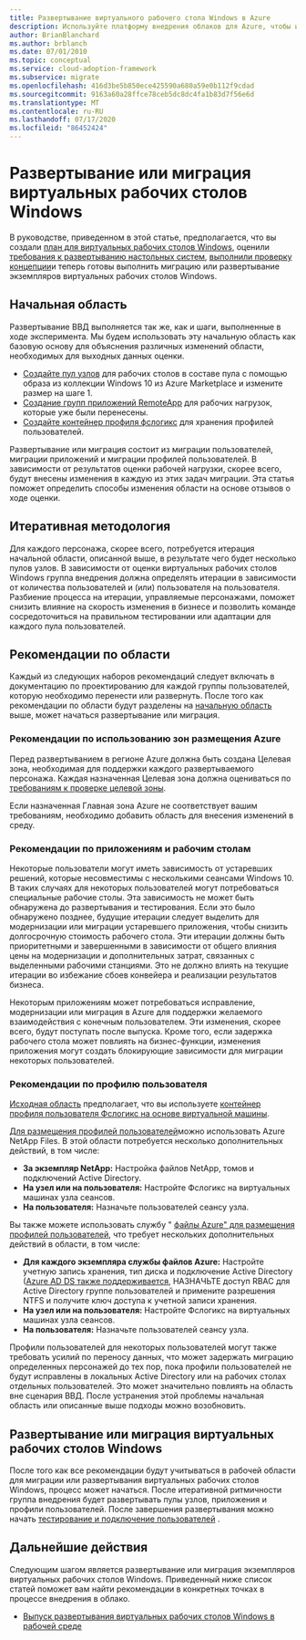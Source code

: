 ```yaml
---
title: Развертывание виртуального рабочего стола Windows в Azure
description: Используйте платформу внедрения облаков для Azure, чтобы изучить рекомендации по переносу виртуальных рабочих столов Windows, чтобы сократить сложность и стандартизировать процесс миграции.
author: BrianBlanchard
ms.author: brblanch
ms.date: 07/01/2010
ms.topic: conceptual
ms.service: cloud-adoption-framework
ms.subservice: migrate
ms.openlocfilehash: 416d3be5b850ece425590a680a59e0b112f9cdad
ms.sourcegitcommit: 9163a60a28ffce78ceb5dc8dc4fa1b83d7f56e6d
ms.translationtype: MT
ms.contentlocale: ru-RU
ms.lasthandoff: 07/17/2020
ms.locfileid: "86452424"
---
```

<!-- cSpell:ignore NTFS Logix -->

# <a name="windows-virtual-desktop-deployment-or-migration"></a>Развертывание или миграция виртуальных рабочих столов Windows

В руководстве, приведенном в этой статье, предполагается, что вы создали [план для виртуальных рабочих столов Windows](./plan.md), оценили [требования к развертыванию настольных систем](./migrate-assess.md), [выполнили проверку концепции](./proof-of-concept.md)и теперь готовы выполнить миграцию или развертывание экземпляров виртуальных рабочих столов Windows.

## <a name="initial-scope"></a>Начальная область

Развертывание ВВД выполняется так же, как и шаги, выполненные в ходе эксперимента. Мы будем использовать эту начальную область как базовую основу для объяснения различных изменений области, необходимых для выходных данных оценки.

- [Создайте пул узлов](https://docs.microsoft.com/azure/virtual-desktop/create-host-pools-azure-marketplace) для рабочих столов в составе пула с помощью образа из коллекции Windows 10 из Azure Marketplace и измените размер на шаге 1.
- [Создание групп приложений RemoteApp](https://docs.microsoft.com/azure/virtual-desktop/manage-app-groups#create-a-remoteapp-group) для рабочих нагрузок, которые уже были перенесены.
- [Создайте контейнер профиля фслогикс](https://docs.microsoft.com/azure/virtual-desktop/create-host-pools-user-profile) для хранения профилей пользователей.

Развертывание или миграция состоит из миграции пользователей, миграции приложений и миграции профилей пользователей. В зависимости от результатов оценки рабочей нагрузки, скорее всего, будут внесены изменения в каждую из этих задач миграции. Эта статья поможет определить способы изменения области на основе отзывов о ходе оценки.

## <a name="iterative-methodology"></a>Итеративная методология

Для каждого персонажа, скорее всего, потребуется итерация начальной области, описанной выше, в результате чего будет несколько пулов узлов. В зависимости от оценки виртуальных рабочих столов Windows группа внедрения должна определять итерации в зависимости от количества пользователей и (или) пользователя на пользователя. Разбиение процесса на итерации, управляемые персонажами, поможет снизить влияние на скорость изменения в бизнесе и позволить команде сосредоточиться на правильном тестировании или адаптации для каждого пула пользователей.

## <a name="scope-considerations"></a>Рекомендации по области

Каждый из следующих наборов рекомендаций следует включать в документацию по проектированию для каждой группы пользователей, которую необходимо перенести или развернуть. После того как рекомендации по области будут разделены на [начальную область](#initial-scope) выше, может начаться развертывание или миграция.

### <a name="azure-landing-zone-considerations"></a>Рекомендации по использованию зон размещения Azure

Перед развертыванием в регионе Azure должна быть создана Целевая зона, необходимая для поддержки каждого развертываемого персонажа. Каждая назначенная Целевая зона должна оцениваться по [требованиям к проверке целевой зоны](./ready.md).

Если назначенная Главная зона Azure не соответствует вашим требованиям, необходимо добавить область для внесения изменений в среду.

### <a name="application-and-desktop-considerations"></a>Рекомендации по приложениям и рабочим столам

Некоторые пользователи могут иметь зависимость от устаревших решений, которые несовместимы с несколькими сеансами Windows 10. В таких случаях для некоторых пользователей могут потребоваться специальные рабочие столы. Эта зависимость не может быть обнаружена до развертывания и тестирования. Если это было обнаружено позднее, будущие итерации следует выделить для модернизации или миграции устаревшего приложения, чтобы снизить долгосрочную стоимость рабочего стола. Эти итерации должны быть приоритетными и завершенными в зависимости от общего влияния цены на модернизации и дополнительных затрат, связанных с выделенными рабочими станциями. Это не должно влиять на текущие итерации во избежание сбоев конвейера и реализации результатов бизнеса.

Некоторым приложениям может потребоваться исправление, модернизации или миграция в Azure для поддержки желаемого взаимодействия с конечным пользователем. Эти изменения, скорее всего, будут поступать после выпуска. Кроме того, если задержка рабочего стола может повлиять на бизнес-функции, изменения приложения могут создать блокирующие зависимости для миграции некоторых пользователей.

### <a name="user-profile-considerations"></a>Рекомендации по профилю пользователя

[Исходная область](#initial-scope) предполагает, что вы используете [контейнер профиля пользователя Фслогикс на основе виртуальной машины](https://docs.microsoft.com/azure/virtual-desktop/create-host-pools-user-profile).

[Для размещения профилей пользователей](https://docs.microsoft.com/azure/virtual-desktop/create-fslogix-profile-container)можно использовать Azure NetApp Files. В этой области потребуется несколько дополнительных действий, в том числе:

- **За экземпляр NetApp:** Настройка файлов NetApp, томов и подключений Active Directory.
- **На узел или на пользователя:** Настройте Фслогикс на виртуальных машинах узла сеансов.
- **На пользователя:** Назначьте пользователей сеансу узла.

Вы также можете использовать службу " [файлы Azure" для размещения профилей пользователей](https://docs.microsoft.com/azure/virtual-desktop/create-file-share), что требует нескольких дополнительных действий в области, в том числе:

- **Для каждого экземпляра службы файлов Azure:** Настройте учетную запись хранения, тип диска и подключение Active Directory ([Azure AD DS также поддерживается](https://docs.microsoft.com/azure/virtual-desktop/create-profile-container-adds), НАЗНАЧЬТЕ доступ RBAC для Active Directory группе пользователей и примените разрешения NTFS и получите ключ доступа к учетной записи хранения.
- **На узел или на пользователя:** Настройте Фслогикс на виртуальных машинах узла сеансов.
- **На пользователя:** Назначьте пользователей сеансу узла.

Профили пользователей для некоторых пользователей могут также требовать усилий по переносу данных, что может задержать миграцию определенных персонажей до тех пор, пока профили пользователей не будут исправлены в локальных Active Directory или на рабочих столах отдельных пользователей. Это может значительно повлиять на область вне сценария ВВД. После устранения этой проблемы начальная область или описанные выше подходы можно возобновить.

## <a name="deploy-or-migrate-windows-virtual-desktop"></a>Развертывание или миграция виртуальных рабочих столов Windows

После того как все рекомендации будут учитываться в рабочей области для миграции или развертывания виртуальных рабочих столов Windows, процесс может начаться. После итеративной ритмичности группа внедрения будет развертывать пулы узлов, приложения и профили пользователей. После завершения развертывания можно начать [тестирование и подключение пользователей](./migrate-release.md) .

## <a name="next-steps"></a>Дальнейшие действия

Следующим шагом является развертывание или миграция экземпляров виртуальных рабочих столов Windows. Приведенный ниже список статей поможет вам найти рекомендации в конкретных точках в процессе внедрения в облако.

- [Выпуск развертывания виртуальных рабочих столов Windows в рабочей среде](./migrate-release.md)
